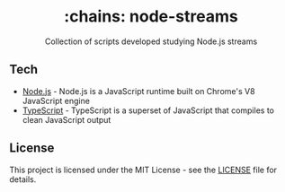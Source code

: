 <div align="center">
  <h1>:chains: node-streams</h1>
  <p>Collection of scripts developed studying Node.js streams</p>
</div>

## Tech

- [Node.js][nodejs] - Node.js is a JavaScript runtime built on Chrome's V8 JavaScript engine
- [TypeScript][typescript] - TypeScript is a superset of JavaScript that compiles to clean JavaScript output

## License

This project is licensed under the MIT License - see the [LICENSE](LICENSE) file for details.

[nodejs]: https://nodejs.org/en/
[typescript]: https://github.com/microsoft/TypeScript
